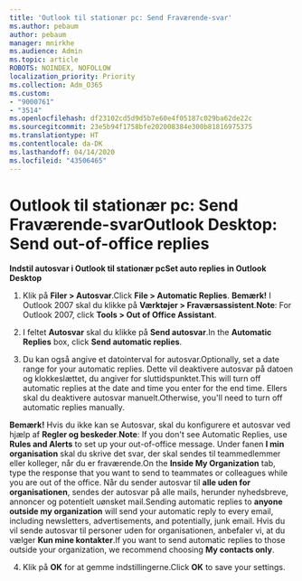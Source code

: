 ```yaml
---
title: 'Outlook til stationær pc: Send Fraværende-svar'
ms.author: pebaum
author: pebaum
manager: mnirkhe
ms.audience: Admin
ms.topic: article
ROBOTS: NOINDEX, NOFOLLOW
localization_priority: Priority
ms.collection: Adm_O365
ms.custom:
- "9000761"
- "3514"
ms.openlocfilehash: df23102cd5d9d5b7e60e4f05187c029ba62de22c
ms.sourcegitcommit: 23e5b94f1758bfe202008384e300b81816975375
ms.translationtype: HT
ms.contentlocale: da-DK
ms.lasthandoff: 04/14/2020
ms.locfileid: "43506465"
---
```

# <a name="outlook-desktop-send-out-of-office-replies"></a><span data-ttu-id="fd3a5-102">Outlook til stationær pc: Send Fraværende-svar</span><span class="sxs-lookup"><span data-stu-id="fd3a5-102">Outlook Desktop: Send out-of-office replies</span></span>

<span data-ttu-id="fd3a5-103">**Indstil autosvar i Outlook til stationær pc**</span><span class="sxs-lookup"><span data-stu-id="fd3a5-103">**Set auto replies in Outlook Desktop**</span></span>

1. <span data-ttu-id="fd3a5-104">Klik på **Filer > Autosvar**.</span><span class="sxs-lookup"><span data-stu-id="fd3a5-104">Click **File > Automatic Replies**.</span></span> <span data-ttu-id="fd3a5-105">**Bemærk!** I Outlook 2007 skal du klikke på **Værktøjer > Fraværsassistent**.</span><span class="sxs-lookup"><span data-stu-id="fd3a5-105">**Note**: For Outlook 2007, click **Tools > Out of Office Assistant**.</span></span>

2. <span data-ttu-id="fd3a5-106">I feltet **Autosvar** skal du klikke på **Send autosvar**.</span><span class="sxs-lookup"><span data-stu-id="fd3a5-106">In the **Automatic Replies** box, click **Send automatic replies**.</span></span>

3. <span data-ttu-id="fd3a5-107">Du kan også angive et datointerval for autosvar.</span><span class="sxs-lookup"><span data-stu-id="fd3a5-107">Optionally, set a date range for your automatic replies.</span></span> <span data-ttu-id="fd3a5-108">Dette vil deaktivere autosvar på datoen og klokkeslættet, du angiver for sluttidspunktet.</span><span class="sxs-lookup"><span data-stu-id="fd3a5-108">This will turn off automatic replies at the date and time you enter for the end time.</span></span> <span data-ttu-id="fd3a5-109">Ellers skal du deaktivere autosvar manuelt.</span><span class="sxs-lookup"><span data-stu-id="fd3a5-109">Otherwise, you'll need to turn off automatic replies manually.</span></span>

<span data-ttu-id="fd3a5-110">**Bemærk!** Hvis du ikke kan se Autosvar, skal du konfigurere et autosvar ved hjælp af **Regler og beskeder**.</span><span class="sxs-lookup"><span data-stu-id="fd3a5-110">**Note**: If you don't see Automatic Replies, use **Rules and Alerts** to set up your out-of-office message.</span></span> <span data-ttu-id="fd3a5-111">Under fanen **I min organisation** skal du skrive det svar, der skal sendes til teammedlemmer eller kolleger, når du er fraværende.</span><span class="sxs-lookup"><span data-stu-id="fd3a5-111">On the **Inside My Organization** tab, type the response that you want to send to teammates or colleagues while you are out of the office.</span></span> <span data-ttu-id="fd3a5-112">Når du sender autosvar til **alle uden for organisationen**, sendes der autosvar på alle mails, herunder nyhedsbreve, annoncer og potentielt uønsket mail.</span><span class="sxs-lookup"><span data-stu-id="fd3a5-112">Sending automatic replies to **anyone outside my organization** will send your automatic reply to every email, including newsletters, advertisements, and potentially, junk email.</span></span> <span data-ttu-id="fd3a5-113">Hvis du vil sende autosvar til personer uden for organisationen, anbefaler vi, at du vælger **Kun mine kontakter**.</span><span class="sxs-lookup"><span data-stu-id="fd3a5-113">If you want to send automatic replies to those outside your organization, we recommend choosing **My contacts only**.</span></span>

4. <span data-ttu-id="fd3a5-114">Klik på **OK** for at gemme indstillingerne.</span><span class="sxs-lookup"><span data-stu-id="fd3a5-114">Click **OK** to save your settings.</span></span>
